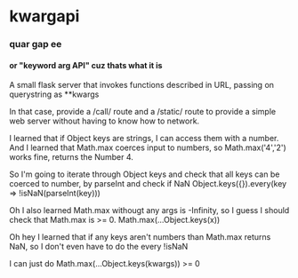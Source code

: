 # kwargapi
### quar gap ee
#### or "keyword arg API" cuz thats what it is

A small flask server that invokes functions described in URL, passing on querystring as **kwargs

In that case, provide a /call/ route and a /static/ route to provide a simple web server without having to know how to network.

I learned that if Object keys are strings, I can access them with a number.
And I learned that Math.max coerces input to numbers, so Math.max('4','2') works fine, returns the Number 4.

So I'm going to iterate through Object keys and check that all keys can be coerced to number, by parseInt and check if NaN
Object.keys({}).every(key => !isNaN(parseInt(key)))

Oh I also learned Math.max withougt any args is -Infinity, so I guess I should check that Math.max is >= 0.
Math.max(...Object.keys(x))

Oh hey I learned that if any keys aren't numbers than Math.max returns NaN, so I don't even have to do the every !isNaN

I can just do Math.max(...Object.keys(kwargs)) >= 0

